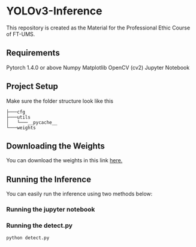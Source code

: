 # YOLOv3-Inference
This repository is created as the Material for the Professional Ethic Course of FT-UMS.

## Requirements
Pytorch 1.4.0 or above
Numpy
Matplotlib
OpenCV (cv2)
Jupyter Notebook

## Project Setup
Make sure the folder structure look like this
```
├───cfg
├───utils
│   └───__pycache__
└───weights
```

## Downloading the Weights
You can download the weights in this link [here.](https://drive.google.com/drive/folders/1UfK4o6fIFKaTSCQKFPoy9S6p0AXwfLva?usp=sharing)

## Running the Inference
You can easily run the inference using two methods below:
### Running the jupyter notebook

### Running the detect.py
```
python detect.py
```
